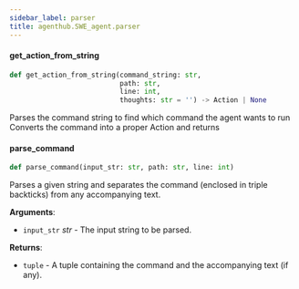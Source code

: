 ```yaml
---
sidebar_label: parser
title: agenthub.SWE_agent.parser
---
```


#### get\_action\_from\_string

```python
def get_action_from_string(command_string: str,
                           path: str,
                           line: int,
                           thoughts: str = '') -> Action | None
```

Parses the command string to find which command the agent wants to run
Converts the command into a proper Action and returns

#### parse\_command

```python
def parse_command(input_str: str, path: str, line: int)
```

Parses a given string and separates the command (enclosed in triple backticks) from any accompanying text.

**Arguments**:

- `input_str` _str_ - The input string to be parsed.
  

**Returns**:

- `tuple` - A tuple containing the command and the accompanying text (if any).

